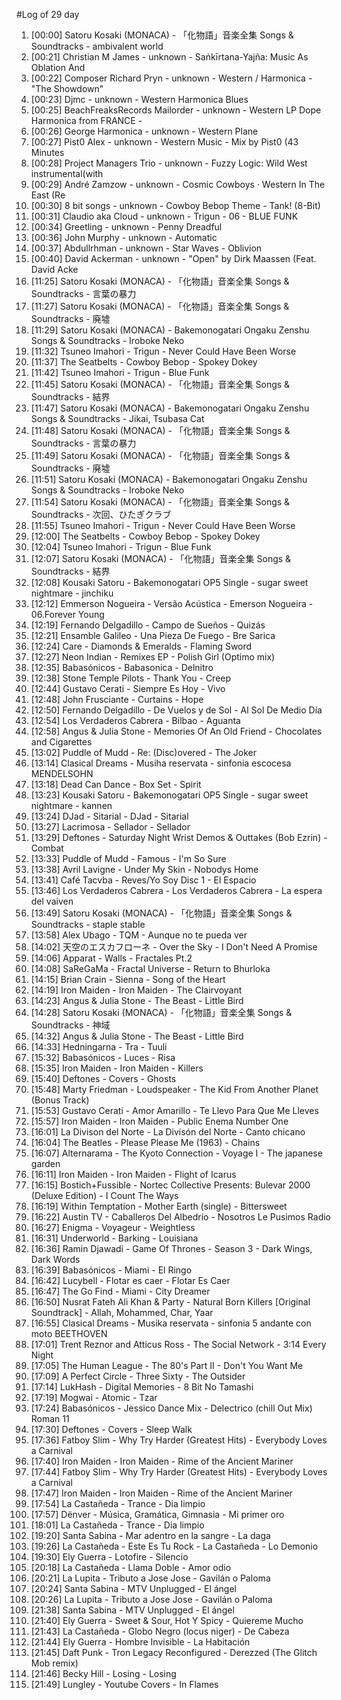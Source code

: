 #Log of 29 day

1. [00:00] Satoru Kosaki (MONACA) - 「化物語」音楽全集 Songs & Soundtracks - ambivalent world
1. [00:21] Christian M James - unknown - Saṅkīrtana-Yajña: Music As Oblation And
1. [00:22] Composer Richard Pryn - unknown - Western / Harmonica - "The Showdown"
1. [00:23] Djmc - unknown - Western Harmonica Blues
1. [00:25] BeachFreaksRecords Mailorder - unknown - Western LP Dope Harmonica from FRANCE -
1. [00:26] George Harmonica - unknown - Western Plane
1. [00:27] Pist0 Alex - unknown - Western Music - Mix by Pist0 (43 Minutes
1. [00:28] Project Managers Trio - unknown - Fuzzy Logic: Wild West instrumental(with
1. [00:29] André Zamzow - unknown - Cosmic Cowboys · Western In The East (Re
1. [00:30] 8 bit songs - unknown - Cowboy Bebop Theme - Tank! (8-Bit)
1. [00:31] Claudio aka Cloud - unknown - Trigun - 06 - BLUE FUNK
1. [00:34] Greetling - unknown - Penny Dreadful
1. [00:36] John Murphy - unknown - Automatic
1. [00:37] Abdullrhman - unknown - Star Waves - Oblivion
1. [00:40] David Ackerman - unknown - "Open" by Dirk Maassen (Feat. David Acke
1. [11:25] Satoru Kosaki (MONACA) - 「化物語」音楽全集 Songs & Soundtracks - 言葉の暴力
1. [11:27] Satoru Kosaki (MONACA) - 「化物語」音楽全集 Songs & Soundtracks - 廃墟
1. [11:29] Satoru Kosaki (MONACA) - Bakemonogatari Ongaku Zenshu Songs & Soundtracks - Iroboke Neko
1. [11:32] Tsuneo Imahori - Trigun - Never Could Have Been Worse
1. [11:37] The Seatbelts - Cowboy Bebop - Spokey Dokey
1. [11:42] Tsuneo Imahori - Trigun - Blue Funk
1. [11:45] Satoru Kosaki (MONACA) - 「化物語」音楽全集 Songs & Soundtracks - 結界
1. [11:47] Satoru Kosaki (MONACA) - Bakemonogatari Ongaku Zenshu Songs & Soundtracks - Jikai, Tsubasa Cat
1. [11:48] Satoru Kosaki (MONACA) - 「化物語」音楽全集 Songs & Soundtracks - 言葉の暴力
1. [11:49] Satoru Kosaki (MONACA) - 「化物語」音楽全集 Songs & Soundtracks - 廃墟
1. [11:51] Satoru Kosaki (MONACA) - Bakemonogatari Ongaku Zenshu Songs & Soundtracks - Iroboke Neko
1. [11:54] Satoru Kosaki (MONACA) - 「化物語」音楽全集 Songs & Soundtracks - 次回、ひたぎクラブ
1. [11:55] Tsuneo Imahori - Trigun - Never Could Have Been Worse
1. [12:00] The Seatbelts - Cowboy Bebop - Spokey Dokey
1. [12:04] Tsuneo Imahori - Trigun - Blue Funk
1. [12:07] Satoru Kosaki (MONACA) - 「化物語」音楽全集 Songs & Soundtracks - 結界
1. [12:08] Kousaki Satoru - Bakemonogatari OP5 Single - sugar sweet nightmare - jinchiku
1. [12:12] Emmerson Nogueira - Versão Acústica - Emerson Nogueira - 06.Forever Young
1. [12:19] Fernando Delgadillo - Campo de Sueños - Quizás
1. [12:21] Ensamble Galileo - Una Pieza De Fuego - Bre Sarica
1. [12:24] Care - Diamonds & Emeralds - Flaming Sword
1. [12:27] Neon Indian - Remixes EP - Polish Girl (Optimo mix)
1. [12:35] Babasónicos - Babasonica - Delnitro
1. [12:38] Stone Temple Pilots - Thank You - Creep
1. [12:44] Gustavo Cerati - Siempre Es Hoy - Vivo
1. [12:48] John Frusciante - Curtains - Hope
1. [12:50] Fernando Delgadillo - De Vuelos y de Sol - Al Sol De Medio Día
1. [12:54] Los Verdaderos Cabrera - Bilbao - Aguanta
1. [12:58] Angus & Julia Stone - Memories Of An Old Friend - Chocolates and Cigarettes
1. [13:02] Puddle of Mudd - Re: (Disc)overed - The Joker
1. [13:14] Clasical Dreams - Musiha reservata - sinfonia escocesa MENDELSOHN
1. [13:18] Dead Can Dance - Box Set - Spirit
1. [13:23] Kousaki Satoru - Bakemonogatari OP5 Single - sugar sweet nightmare - kannen
1. [13:24] DJad - Sitarial - DJad - Sitarial
1. [13:27] Lacrimosa - Sellador - Sellador
1. [13:29] Deftones - Saturday Night Wrist Demos & Outtakes (Bob Ezrin) - Combat
1. [13:33] Puddle of Mudd - Famous - I'm So Sure
1. [13:38] Avril Lavigne - Under My Skin - Nobodys Home
1. [13:41] Café Tacvba - Reves/Yo Soy Disc 1 - El Espacio
1. [13:46] Los Verdaderos Cabrera - Los Verdaderos Cabrera - La espera del vaiven
1. [13:49] Satoru Kosaki (MONACA) - 「化物語」音楽全集 Songs & Soundtracks - staple stable
1. [13:58] Alex Ubago - TQM - Aunque no te pueda ver
1. [14:02] 天空のエスカフローネ - Over the Sky - I Don't Need A Promise
1. [14:06] Apparat - Walls - Fractales Pt.2
1. [14:08] SaReGaMa - Fractal Universe - Return to Bhurloka
1. [14:15] Brian Crain - Sienna - Song of the Heart
1. [14:19] Iron Maiden - Iron Maiden - The Clairvoyant
1. [14:23] Angus & Julia Stone - The Beast - Little Bird
1. [14:28] Satoru Kosaki (MONACA) - 「化物語」音楽全集 Songs & Soundtracks - 神域
1. [14:32] Angus & Julia Stone - The Beast - Little Bird
1. [14:33] Hedningarna - Tra - Tuuli
1. [15:32] Babasónicos - Luces - Risa
1. [15:35] Iron Maiden - Iron Maiden - Killers
1. [15:40] Deftones - Covers - Ghosts
1. [15:48] Marty Friedman - Loudspeaker - The Kid From Another Planet (Bonus Track)
1. [15:53] Gustavo Cerati - Amor Amarillo - Te Llevo Para Que Me Lleves
1. [15:57] Iron Maiden - Iron Maiden - Public Enema Number One
1. [16:01] La Divison del Norte - La Divisón del Norte - Canto chicano
1. [16:04] The Beatles - Please Please Me (1963) - Chains
1. [16:07] Alternarama - The Kyoto Connection - Voyage I - The japanese garden
1. [16:11] Iron Maiden - Iron Maiden - Flight of Icarus
1. [16:15] Bostich+Fussible - Nortec Collective Presents: Bulevar 2000 (Deluxe Edition) - I Count The Ways
1. [16:19] Within Temptation - Mother Earth (single) - Bittersweet
1. [16:22] Austin TV - Caballeros Del Albedrío - Nosotros Le Pusimos Radio
1. [16:27] Enigma - Voyageur - Weightless
1. [16:31] Underworld - Barking - Louisiana
1. [16:36] Ramin Djawadi - Game Of Thrones - Season 3 - Dark Wings, Dark Words
1. [16:39] Babasónicos - Miami - El Ringo
1. [16:42] Lucybell - Flotar es caer - Flotar Es Caer
1. [16:47] The Go Find - Miami - City Dreamer
1. [16:50] Nusrat Fateh Ali Khan & Party - Natural Born Killers [Original Soundtrack] - Allah, Mohammed, Char, Yaar
1. [16:55] Clasical Dreams - Musika reservata - sinfonia 5 andante con moto BEETHOVEN
1. [17:01] Trent Reznor and Atticus Ross - The Social Network - 3:14 Every Night
1. [17:05] The Human League - The 80's Part II - Don't You Want Me
1. [17:09] A Perfect Circle - Three Sixty - The Outsider
1. [17:14] LukHash - Digital Memories - 8 Bit No Tamashi
1. [17:19] Mogwai - Atomic - Tzar
1. [17:24] Babasónicos - Jessico Dance Mix - Delectrico (chill Out Mix) Roman 11
1. [17:30] Deftones - Covers - Sleep Walk
1. [17:36] Fatboy Slim - Why Try Harder (Greatest Hits) - Everybody Loves a Carnival
1. [17:40] Iron Maiden - Iron Maiden - Rime of the Ancient Mariner
1. [17:44] Fatboy Slim - Why Try Harder (Greatest Hits) - Everybody Loves a Carnival
1. [17:47] Iron Maiden - Iron Maiden - Rime of the Ancient Mariner
1. [17:54] La Castañeda - Trance - Dia limpio
1. [17:57] Dënver - Música, Gramática, Gimnasia - Mi primer oro
1. [18:01] La Castañeda - Trance - Dia limpio
1. [19:20] Santa Sabina - Mar adentro en la sangre - La daga
1. [19:26] La Castañeda - Este Es Tu Rock - La Castañeda - Lo Demonio
1. [19:30] Ely Guerra - Lotofire - Silencio
1. [20:18] La Castañeda - Llama Doble - Amor odio
1. [20:21] La Lupita - Tributo a Jose Jose - Gavilán o Paloma
1. [20:24] Santa Sabina - MTV Unplugged - El ángel
1. [20:26] La Lupita - Tributo a Jose Jose - Gavilán o Paloma
1. [21:38] Santa Sabina - MTV Unplugged - El ángel
1. [21:40] Ely Guerra - Sweet & Sour, Hot Y Spicy - Quiereme Mucho
1. [21:43] La Castañeda - Globo Negro (locus niger) - De Cabeza
1. [21:44] Ely Guerra - Hombre Invisible - La Habitación
1. [21:45] Daft Punk - Tron Legacy Reconfigured - Derezzed (The Glitch Mob remix)
1. [21:46] Becky Hill - Losing - Losing
1. [21:49] Lungley - Youtube Covers - In Flames
